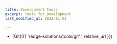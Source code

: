 ```yaml
---
title: Development Tools
excerpt: Tools for Development
last_modified_at: 2022-11-01

---
```


* [Git]({{ '/edge-solutions/tools/git' | relative_url }})
